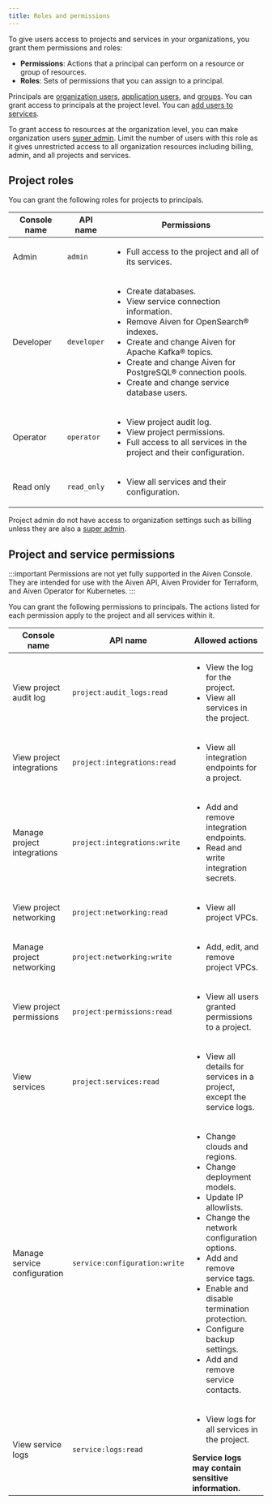 ```yaml
---
title: Roles and permissions
---
```


To give users access to projects and services in your organizations, you grant them permissions and roles:

* **Permissions**: Actions that a principal can perform on a resource or
  group of resources.
* **Roles**: Sets of permissions that you can assign to a principal.

Principals are
[organization users](/docs/platform/howto/manage-org-users),
[application users](/docs/platform/concepts/application-users),
and [groups](/docs/platform/howto/list-groups).
You can grant access to principals at the project level. You can
[add users to services](/docs/platform/howto/create_new_service_user).

To grant access to resources at the organization level, you can
make organization users [super admin](/docs/platform/howto/make-super-admin).
Limit the number of users with this role as it gives unrestricted access to
all organization resources including billing, admin, and all projects and services.

## Project roles

You can grant the following roles for projects to principals.

|   Console name    |          API name           |                                                                                                                                                           Permissions                                                                                                                                                           |
| ----------------- | --------------------------- | ------------------------------------------------------------------------------------------------------------------------------------------------------------------------------------------------------------------------------------------------------------------------------------------------------------------------------- |
| Admin             | `admin`                     | <ul> <li> Full access to the project and all of its services. </li> </ul>                                                                                                                                                                                                                                                       |
| Developer         | `developer`                 | <ul> <li> Create databases. </li> <li> View service connection information. </li> <li> Remove Aiven for OpenSearch® indexes. </li> <li> Create and change Aiven for Apache Kafka® topics. </li> <li> Create and change Aiven for PostgreSQL® connection pools. </li> <li> Create and change service database users. </li> </ul> |
| Operator          | `operator`                  | <ul> <li> View project audit log. </li> <li> View project permissions. </li> <li>  Full access to all services in the project and their configuration. </li> </ul>                                                                                                                                                              |
| Read only         | `read_only`                 | <ul> <li> View all services and their configuration. </li> </ul>                                                                                                                                                                                                                                                                |

Project admin do not have access to organization settings such as billing unless
they are also a [super admin](/docs/platform/howto/make-super-admin).

## Project and service permissions

:::important
Permissions are not yet fully supported in the Aiven Console. They are intended for
use with the Aiven API, Aiven Provider for Terraform, and Aiven Operator for Kubernetes.
:::

You can grant the following permissions to principals. The actions listed for each
permission apply to the project and all services within it.

|         Console name         |           API name            |                                                                                                                                                                       Allowed actions                                                                                                                                                                       |
| ---------------------------- | ----------------------------- | ----------------------------------------------------------------------------------------------------------------------------------------------------------------------------------------------------------------------------------------------------------------------------------------------------------------------------------------------------------- |
| View project audit log       | `project:audit_logs:read`     | <ul> <li> View the log for the project. </li> <li> View all services in the project. </li> </ul>                                                                                                                                                                                                                                                            |
| View project integrations    | `project:integrations:read`   | <ul> <li> View all integration endpoints for a project. </li> </ul>                                                                                                                                                                                                                                                                                         |
| Manage project integrations  | `project:integrations:write`  | <ul> <li> Add and remove integration endpoints. </li> <li> Read and write integration secrets. </li> </ul>                                                                                                                                                                                                                                                  |
| View project networking      | `project:networking:read`     | <ul> <li> View all project VPCs. </li> </ul>                                                                                                                                                                                                                                                                                                                |
| Manage project networking    | `project:networking:write`    | <ul> <li> Add, edit, and remove project VPCs.  </li> </ul>                                                                                                                                                                                                                                                                                                  |
| View project permissions     | `project:permissions:read`    | <ul> <li> View all users granted permissions to a project. </li> </ul>                                                                                                                                                                                                                                                                                      |
| View services                | `project:services:read`       | <ul> <li> View all details for services in a project, except the service logs. </li> </ul>                                                                                                                                                                                                                                                                  |
| Manage service configuration | `service:configuration:write` | <ul> <li> Change clouds and regions. </li> <li> Change deployment models. </li> <li> Update IP allowlists. </li> <li> Change the network configuration options. </li> <li> Add and remove service tags. </li> <li> Enable and disable termination protection. </li> <li> Configure backup settings. </li> <li> Add and remove service contacts. </li> </ul> |
| View service logs            | `service:logs:read`           | <ul> <li> View logs for all services in the project. </li> </ul> **Service logs may contain sensitive information.**                                                                                                                                                                                                                                        |
